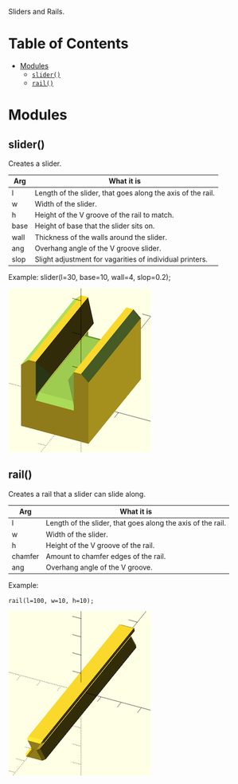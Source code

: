 Sliders and Rails.


# Table of Contents

- [Modules](#modules)
    - [`slider()`](#slider)
    - [`rail()`](#rail)



# Modules

## slider()
Creates a slider.

Arg   | What it is
----- | -------------------------
l     | Length of the slider, that goes along the axis of the rail.
w     | Width of the slider.
h     | Height of the V groove of the rail to match.
base  | Height of base that the slider sits on.
wall  | Thickness of the walls around the slider.
ang   | Overhang angle of the V groove slider.
slop  | Slight adjustment for vagarities of individual printers.

Example:
    slider(l=30, base=10, wall=4, slop=0.2);

![slider](images/sliders/slider.png)



## rail()
Creates a rail that a slider can slide along.

Arg     | What it is
------- | -------------------------
l       | Length of the slider, that goes along the axis of the rail.
w       | Width of the slider.
h       | Height of the V groove of the rail.
chamfer | Amount to chamfer edges of the rail.
ang     | Overhang angle of the V groove.

Example:

    rail(l=100, w=10, h=10);

![rail](images/sliders/rail.png)


